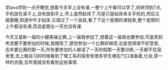   学java学到一点开睡觉,想着今天早上没有课,一整个上午都可以学了,闹钟顶到7点,手机放在桌子上,没有放到手上,早上虽然起床了,可是只是起床来关手机的,然后又接着睡,知道中午才起床.又错过了一个良辰,看了下这个星期的课程表,整个星期的上午都没有课,而且星期五一天也没有课.

  今天又是新一届的小健美操比赛,上一届我参加了,想着这一届我也要参加,可是真到考虑要不要参加的时候,我猥琐了,感觉参加一个比赛好麻烦,总是觉得很不好意思,去年要比赛的那一天,所有要参加的人都请了一天的假那一天要训练,一天都不在宿舍里,去上晚自习的时候看到了理工系的宿舍有很多学生堵在门口准备着,化妆,穿一样的衣服,去年我就没有看到这些事情.